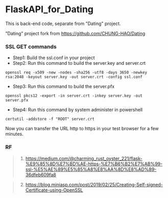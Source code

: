 # FlaskAPI_for_Dating

This is back-end code, separate from "Dating" project.

"Dating" project fork from https://github.com/CHUNG-HAO/Dating

### SSL GET commands

* Step1: Build the ssl.conf in your project
* Step2: Run this command to build the server.key and server.crt
```
openssl req -x509 -new -nodes -sha256 -utf8 -days 3650 -newkey rsa:2048 -keyout server.key -out server.crt -config ssl.conf
```
* Step3: Run this command to build the server.pfx
```
openssl pkcs12 -export -in server.crt -inkey server.key -out server.pfx
```

* Step4: Run this command by system administer in powershell
```
certutil -addstore -f "ROOT" server.crt
```
Now you can transfer the URL http to https in your test browser for a few minutes.

### RF

> 1. https://medium.com/@charming_rust_oyster_221/flask-%E9%85%8D%E7%BD%AE-https-%E7%B6%B2%E7%AB%99-ssl-%E5%AE%89%E5%85%A8%E8%AA%8D%E8%AD%89-36dfeb609fa8

> 2. https://blog.miniasp.com/post/2019/02/25/Creating-Self-signed-Certificate-using-OpenSSL